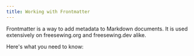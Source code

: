 ```yaml
---
title: Working with Frontmatter
---
```


Frontmatter is a way to add metadata to Markdown documents.
It is used extensively on freesewing.org and freesewing.dev alike.

Here's what you need to know:

<ReadMore list />
